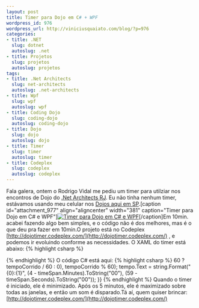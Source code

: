 ```yaml
--- 
layout: post
title: Timer para Dojo em C# + WPF
wordpress_id: 976
wordpress_url: http://viniciusquaiato.com/blog/?p=976
categories: 
- title: .NET
  slug: dotnet
  autoslug: .net
- title: Projetos
  slug: projetos
  autoslug: projetos
tags: 
- title: .Net Architects
  slug: net-architects
  autoslug: .net-architects
- title: Wpf
  slug: wpf
  autoslug: wpf
- title: Coding Dojo
  slug: coding-dojo
  autoslug: coding-dojo
- title: Dojo
  slug: dojo
  autoslug: dojo
- title: Timer
  slug: timer
  autoslug: timer
- title: Codeplex
  slug: codeplex
  autoslug: codeplex
---
```

Fala galera, ontem o Rodrigo Vidal me pediu um timer para utilziar nos encontros de Dojo do [.Net Architects RJ](http://rj.dotnetarchitects.net/). Eu não tinha nenhum timer, estávamos usando meu celular nos [Dojos aqui em SP](http://dojo.dotnetarchitects.net).[caption id="attachment_977" align="aligncenter" width="381" caption="Timer para Dojo em C# e WPF"][![Timer para Dojo em C# e WPF](http://viniciusquaiato.com/blog/wp-content/uploads/2010/05/dojotimer.png "Timer para Dojo em C# e WPF")](http://viniciusquaiato.com/blog/wp-content/uploads/2010/05/dojotimer.png)[/caption]Em 10min. acabei fazendo algo bem simples, e o código não é dos melhores, mas é o que deu pra fazer em 10min.O projeto está no Codeplex [http://dojotimer.codeplex.com/](http://dojotimer.codeplex.com/) , e podemos ir evoluindo conforme as necessidades. O XAML do timer está abaixo:
{% highlight csharp %}
            
{% endhighlight %}
O código C# está aqui:
{% highlight csharp %}
 60 ? tempoCorrido / 60 : 0), tempoCorrido % 60);        tempo.Text = string.Format("{0}:{1}", (4 - timeSpan.Minutes).ToString("00"), (59 - timeSpan.Seconds).ToString("00"));    }}
{% endhighlight %}
Quando o timer é iniciado, ele é minimizado. Após os 5 minutos, ele é maximizado sobre todas as janelas, e então um som é disparado.Tá aí, quem quiser brincar: [http://dojotimer.codeplex.com/](http://dojotimer.codeplex.com/)
